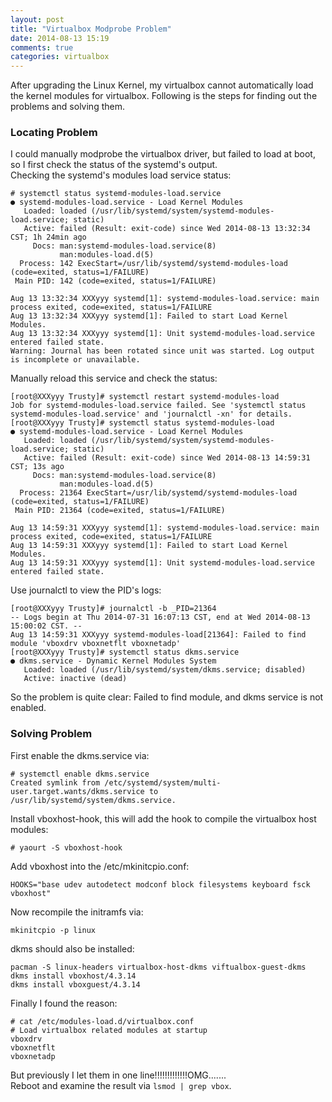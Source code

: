 ```yaml
---
layout: post
title: "Virtualbox Modprobe Problem"
date: 2014-08-13 15:19
comments: true
categories: virtualbox
---
```

After upgrading the Linux Kernel, my virtualbox cannot automatically load the kernel modules for virtualbox. Following is the steps for finding out the problems and solving them.     
### Locating Problem
I could manually modprobe the virtualbox driver, but failed to load at boot, so I first check the status of the systemd's output.    
Checking the systemd's modules load service status:     

```
# systemctl status systemd-modules-load.service
● systemd-modules-load.service - Load Kernel Modules
   Loaded: loaded (/usr/lib/systemd/system/systemd-modules-load.service; static)
   Active: failed (Result: exit-code) since Wed 2014-08-13 13:32:34 CST; 1h 24min ago
     Docs: man:systemd-modules-load.service(8)
           man:modules-load.d(5)
  Process: 142 ExecStart=/usr/lib/systemd/systemd-modules-load (code=exited, status=1/FAILURE)
 Main PID: 142 (code=exited, status=1/FAILURE)

Aug 13 13:32:34 XXXyyy systemd[1]: systemd-modules-load.service: main process exited, code=exited, status=1/FAILURE
Aug 13 13:32:34 XXXyyy systemd[1]: Failed to start Load Kernel Modules.
Aug 13 13:32:34 XXXyyy systemd[1]: Unit systemd-modules-load.service entered failed state.
Warning: Journal has been rotated since unit was started. Log output is incomplete or unavailable.

```

Manually reload this service and check the status:    

```
[root@XXXyyy Trusty]# systemctl restart systemd-modules-load
Job for systemd-modules-load.service failed. See 'systemctl status systemd-modules-load.service' and 'journalctl -xn' for details.
[root@XXXyyy Trusty]# systemctl status systemd-modules-load
● systemd-modules-load.service - Load Kernel Modules
   Loaded: loaded (/usr/lib/systemd/system/systemd-modules-load.service; static)
   Active: failed (Result: exit-code) since Wed 2014-08-13 14:59:31 CST; 13s ago
     Docs: man:systemd-modules-load.service(8)
           man:modules-load.d(5)
  Process: 21364 ExecStart=/usr/lib/systemd/systemd-modules-load (code=exited, status=1/FAILURE)
 Main PID: 21364 (code=exited, status=1/FAILURE)

Aug 13 14:59:31 XXXyyy systemd[1]: systemd-modules-load.service: main process exited, code=exited, status=1/FAILURE
Aug 13 14:59:31 XXXyyy systemd[1]: Failed to start Load Kernel Modules.
Aug 13 14:59:31 XXXyyy systemd[1]: Unit systemd-modules-load.service entered failed state.

```
Use journalctl to view the PID's logs:    

```
[root@XXXyyy Trusty]# journalctl -b _PID=21364
-- Logs begin at Thu 2014-07-31 16:07:13 CST, end at Wed 2014-08-13 15:00:02 CST. --
Aug 13 14:59:31 XXXyyy systemd-modules-load[21364]: Failed to find module 'vboxdrv vboxnetflt vboxnetadp'
[root@XXXyyy Trusty]# systemctl status dkms.service 
● dkms.service - Dynamic Kernel Modules System
   Loaded: loaded (/usr/lib/systemd/system/dkms.service; disabled)
   Active: inactive (dead)

```
So the problem is quite clear: Failed to find module, and dkms service is not enabled.    
### Solving Problem
First enable the dkms.service via:    

```
# systemctl enable dkms.service
Created symlink from /etc/systemd/system/multi-user.target.wants/dkms.service to /usr/lib/systemd/system/dkms.service.

```
Install vboxhost-hook, this will add the hook to compile the virtualbox host modules:    

```
# yaourt -S vboxhost-hook

```
Add vboxhost into the /etc/mkinitcpio.conf:    

```
HOOKS="base udev autodetect modconf block filesystems keyboard fsck vboxhost"

```
Now recompile the initramfs via:    

```
mkinitcpio -p linux

```
dkms should also be installed:    

```
pacman -S linux-headers virtualbox-host-dkms viftualbox-guest-dkms
dkms install vboxhost/4.3.14
dkms install vboxguest/4.3.14

```

Finally I found the reason:    

```
# cat /etc/modules-load.d/virtualbox.conf
# Load virtualbox related modules at startup
vboxdrv
vboxnetflt
vboxnetadp

```
But previously I let them in one line!!!!!!!!!!!!!OMG.......    
Reboot and examine the result via `lsmod | grep vbox`.    
